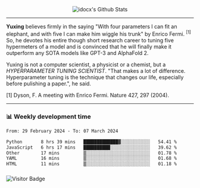 <div align="center">
    <img align="center" src="https://github-readme-stats.vercel.app/api?username=idocx&show_icons=true&count_private=true&hide_border=true" alt="idocx's Github Stats"></img>
</div>

---

**Yuxing** believes firmly in the saying "With four parameters I can fit an elephant, and with five I can make him wiggle his trunk" by Enrico Fermi. <sup>[1]</sup> So, he devotes his entire though short research career to tuning five hypermeters of a model and is convinced that he will finally make it outperform any SOTA models like GPT-3 and AlphaFold 2.

Yuxing is not a computer scientist, a physicist or a chemist, but a *HYPERPARAMETER TUNING SCIENTIST*. "That makes a lot of difference. Hyperparameter tuning is the technique that changes our life, especially before pulishing a paper.", he said.

[1] Dyson, F. A meeting with Enrico Fermi. Nature 427, 297 (2004).


---

### 📊 Weekly development time
<!--START_SECTION:waka-->

```txt
From: 29 February 2024 - To: 07 March 2024

Python       8 hrs 39 mins   █████████████▓░░░░░░░░░░░   54.41 %
JavaScript   6 hrs 17 mins   ██████████░░░░░░░░░░░░░░░   39.62 %
Other        17 mins         ▒░░░░░░░░░░░░░░░░░░░░░░░░   01.78 %
YAML         16 mins         ▒░░░░░░░░░░░░░░░░░░░░░░░░   01.68 %
HTML         11 mins         ▒░░░░░░░░░░░░░░░░░░░░░░░░   01.18 %
```

<!--END_SECTION:waka-->

### 

![Visitor Badge](https://visitor-badge.laobi.icu/badge?page_id=idocx.idocx)